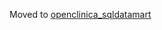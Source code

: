 Moved to [openclinica_sqldatamart](https://github.com/lindsay-stevens-kirby/openclinica_sqldatamart)